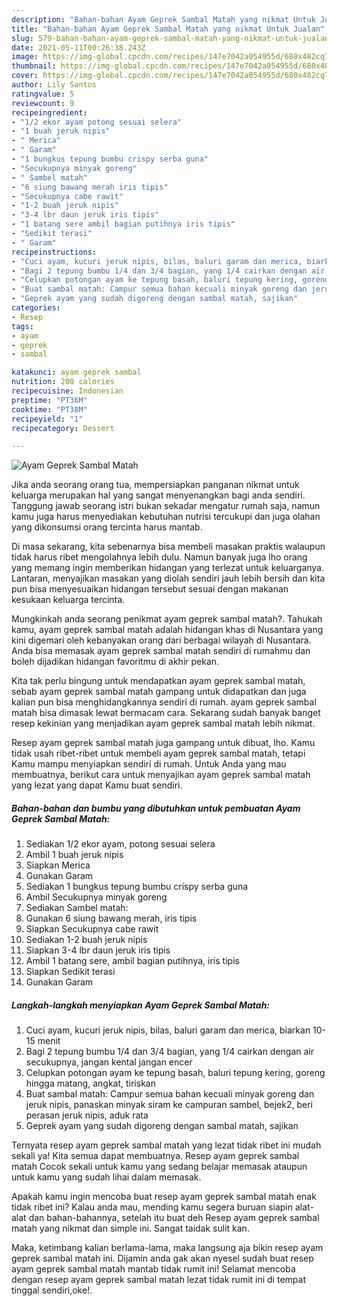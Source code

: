 ```yaml
---
description: "Bahan-bahan Ayam Geprek Sambal Matah yang nikmat Untuk Jualan"
title: "Bahan-bahan Ayam Geprek Sambal Matah yang nikmat Untuk Jualan"
slug: 579-bahan-bahan-ayam-geprek-sambal-matah-yang-nikmat-untuk-jualan
date: 2021-05-11T00:26:38.243Z
image: https://img-global.cpcdn.com/recipes/147e7042a054955d/680x482cq70/ayam-geprek-sambal-matah-foto-resep-utama.jpg
thumbnail: https://img-global.cpcdn.com/recipes/147e7042a054955d/680x482cq70/ayam-geprek-sambal-matah-foto-resep-utama.jpg
cover: https://img-global.cpcdn.com/recipes/147e7042a054955d/680x482cq70/ayam-geprek-sambal-matah-foto-resep-utama.jpg
author: Lily Santos
ratingvalue: 5
reviewcount: 9
recipeingredient:
- "1/2 ekor ayam potong sesuai selera"
- "1 buah jeruk nipis"
- " Merica"
- " Garam"
- "1 bungkus tepung bumbu crispy serba guna"
- "Secukupnya minyak goreng"
- " Sambel matah"
- "6 siung bawang merah iris tipis"
- "Secukupnya cabe rawit"
- "1-2 buah jeruk nipis"
- "3-4 lbr daun jeruk iris tipis"
- "1 batang sere ambil bagian putihnya iris tipis"
- "Sedikit terasi"
- " Garam"
recipeinstructions:
- "Cuci ayam, kucuri jeruk nipis, bilas, baluri garam dan merica, biarkan 10-15 menit"
- "Bagi 2 tepung bumbu 1/4 dan 3/4 bagian, yang 1/4 cairkan dengan air secukupnya, jangan kental jangan encer"
- "Celupkan potongan ayam ke tepung basah, baluri tepung kering, goreng hingga matang, angkat, tiriskan"
- "Buat sambal matah: Campur semua bahan kecuali minyak goreng dan jeruk nipis, panaskan minyak siram ke campuran sambel, bejek2, beri perasan jeruk nipis, aduk rata"
- "Geprek ayam yang sudah digoreng dengan sambal matah, sajikan"
categories:
- Resep
tags:
- ayam
- geprek
- sambal

katakunci: ayam geprek sambal 
nutrition: 200 calories
recipecuisine: Indonesian
preptime: "PT36M"
cooktime: "PT38M"
recipeyield: "1"
recipecategory: Dessert

---
```



![Ayam Geprek Sambal Matah](https://img-global.cpcdn.com/recipes/147e7042a054955d/680x482cq70/ayam-geprek-sambal-matah-foto-resep-utama.jpg)

Jika anda seorang orang tua, mempersiapkan panganan nikmat untuk keluarga merupakan hal yang sangat menyenangkan bagi anda sendiri. Tanggung jawab seorang istri bukan sekadar mengatur rumah saja, namun kamu juga harus menyediakan kebutuhan nutrisi tercukupi dan juga olahan yang dikonsumsi orang tercinta harus mantab.

Di masa  sekarang, kita sebenarnya bisa membeli masakan praktis walaupun tidak harus ribet mengolahnya lebih dulu. Namun banyak juga lho orang yang memang ingin memberikan hidangan yang terlezat untuk keluarganya. Lantaran, menyajikan masakan yang diolah sendiri jauh lebih bersih dan kita pun bisa menyesuaikan hidangan tersebut sesuai dengan makanan kesukaan keluarga tercinta. 



Mungkinkah anda seorang penikmat ayam geprek sambal matah?. Tahukah kamu, ayam geprek sambal matah adalah hidangan khas di Nusantara yang kini digemari oleh kebanyakan orang dari berbagai wilayah di Nusantara. Anda bisa memasak ayam geprek sambal matah sendiri di rumahmu dan boleh dijadikan hidangan favoritmu di akhir pekan.

Kita tak perlu bingung untuk mendapatkan ayam geprek sambal matah, sebab ayam geprek sambal matah gampang untuk didapatkan dan juga kalian pun bisa menghidangkannya sendiri di rumah. ayam geprek sambal matah bisa dimasak lewat bermacam cara. Sekarang sudah banyak banget resep kekinian yang menjadikan ayam geprek sambal matah lebih nikmat.

Resep ayam geprek sambal matah juga gampang untuk dibuat, lho. Kamu tidak usah ribet-ribet untuk membeli ayam geprek sambal matah, tetapi Kamu mampu menyiapkan sendiri di rumah. Untuk Anda yang mau membuatnya, berikut cara untuk menyajikan ayam geprek sambal matah yang lezat yang dapat Kamu buat sendiri.

<!--inarticleads1-->

##### Bahan-bahan dan bumbu yang dibutuhkan untuk pembuatan Ayam Geprek Sambal Matah:

1. Sediakan 1/2 ekor ayam, potong sesuai selera
1. Ambil 1 buah jeruk nipis
1. Siapkan  Merica
1. Gunakan  Garam
1. Sediakan 1 bungkus tepung bumbu crispy serba guna
1. Ambil Secukupnya minyak goreng
1. Sediakan  Sambel matah:
1. Gunakan 6 siung bawang merah, iris tipis
1. Siapkan Secukupnya cabe rawit
1. Sediakan 1-2 buah jeruk nipis
1. Siapkan 3-4 lbr daun jeruk iris tipis
1. Ambil 1 batang sere, ambil bagian putihnya, iris tipis
1. Siapkan Sedikit terasi
1. Gunakan  Garam




<!--inarticleads2-->

##### Langkah-langkah menyiapkan Ayam Geprek Sambal Matah:

1. Cuci ayam, kucuri jeruk nipis, bilas, baluri garam dan merica, biarkan 10-15 menit
1. Bagi 2 tepung bumbu 1/4 dan 3/4 bagian, yang 1/4 cairkan dengan air secukupnya, jangan kental jangan encer
1. Celupkan potongan ayam ke tepung basah, baluri tepung kering, goreng hingga matang, angkat, tiriskan
1. Buat sambal matah: Campur semua bahan kecuali minyak goreng dan jeruk nipis, panaskan minyak siram ke campuran sambel, bejek2, beri perasan jeruk nipis, aduk rata
1. Geprek ayam yang sudah digoreng dengan sambal matah, sajikan




Ternyata resep ayam geprek sambal matah yang lezat tidak ribet ini mudah sekali ya! Kita semua dapat membuatnya. Resep ayam geprek sambal matah Cocok sekali untuk kamu yang sedang belajar memasak ataupun untuk kamu yang sudah lihai dalam memasak.

Apakah kamu ingin mencoba buat resep ayam geprek sambal matah enak tidak ribet ini? Kalau anda mau, mending kamu segera buruan siapin alat-alat dan bahan-bahannya, setelah itu buat deh Resep ayam geprek sambal matah yang nikmat dan simple ini. Sangat taidak sulit kan. 

Maka, ketimbang kalian berlama-lama, maka langsung aja bikin resep ayam geprek sambal matah ini. Dijamin anda gak akan nyesel sudah buat resep ayam geprek sambal matah mantab tidak rumit ini! Selamat mencoba dengan resep ayam geprek sambal matah lezat tidak rumit ini di tempat tinggal sendiri,oke!.

